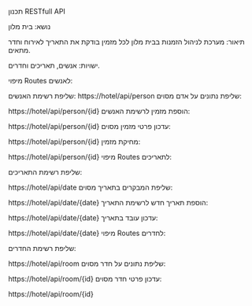 תכנון RESTfull API

נושא: בית מלון

תיאור: מערכת לניהול הזמנות בבית מלון לכל מזמין בודקת את התאריך לאירוח וחדר מתאים.

ישויות: אנשים, תאריכים וחדרים.

מיפוי Routes לאנשים:

שליפת רשימת האנשים:
https://hotel/api/person
שליפת נתונים על אדם מסוים:

https://hotel/api/person/{id}
הוספת מזמין לרשימת האנשים:

https://hotel/api/person/{id}
עדכון פרטי מזמין מסוים:

https://hotel/api/person/{id}
מחיקת מזמין:

https://hotel/api/person/{id}
מיפוי Routes לתאריכים:

שליפת רשימת התאריכים:

https://hotel/api/date
שליפת המבקרים בתאריך מסוים:

https://hotel/api/date/{date}
הוספת תאריך חדש לרשימת התאריך:

https://hotel/api/date/{date}
עדכון עובד בתאריך:

https://hotel/api/date/{date}
מיפוי Routes לחדרים:

שליפת רשימת החדרים:

https://hotel/api/room
שליפת נתונים על חדר מסוים:

https://hotel/api/room/{id}
עדכון פרטי חדר מסוים:

 https://hotel/api/room/{id}
